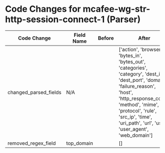 # Code Changes for mcafee-wg-str-http-session-connect-1 (Parser)

| Code Change | Field Name | Before | After |
|-------------|------------|--------|-------|
| changed_parsed_fields | N/A |  | ['action', 'browser', 'bytes_in', 'bytes_out', 'categories', 'category', 'dest_ip', 'dest_port', 'domain', 'failure_reason', 'host', 'http_response_code', 'method', 'mime', 'os', 'protocol', 'rule', 'src_ip', 'time', 'uri_path', 'url', 'user', 'user_agent', 'web_domain'] |
| removed_regex_field | top_domain |  | [] |